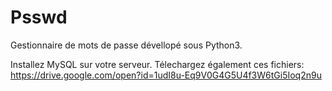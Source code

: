 # Psswd
Gestionnaire de mots de passe dévellopé sous Python3. 

Installez MySQL sur votre serveur.
Télechargez également ces fichiers: https://drive.google.com/open?id=1udI8u-Eq9V0G4G5U4f3W6tGi5Ioq2n9u
